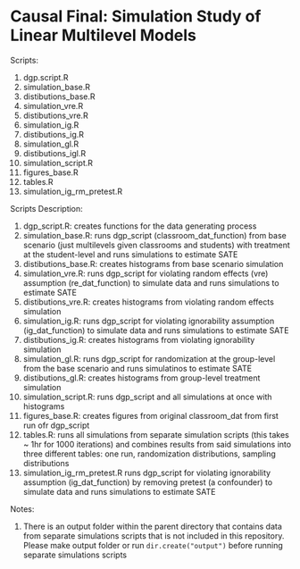 # Causal Final: Simulation Study of Linear Multilevel Models

Scripts:
1. dgp.script.R
2. simulation_base.R
3. distibutions_base.R
4. simulation_vre.R
5. distibutions_vre.R
6. simulation_ig.R
7. distibutions_ig.R
8. simulation_gl.R
9. distibutions_igl.R
10. simulation_script.R
11. figures_base.R
12. tables.R
13. simulation_ig_rm_pretest.R


Scripts Description:
1. dgp_script.R: creates functions for the data generating process
2. simulation_base.R: runs dgp_script (classroom_dat_function) from base scenario (just multilevels given classrooms and students) with treatment at the student-level and runs simulations to estimate SATE 
3. distibutions_base.R: creates histograms from base scenario simulation
4. simulation_vre.R: runs dgp_script for violating random effects (vre) assumption (re_dat_function) to simulate data and runs simulations to estimate SATE  
5. distibutions_vre.R: creates histograms from violating random effects simulation
6. simulation_ig.R: runs dgp_script for violating ignorability assumption (ig_dat_function) to simulate data and runs simulations to estimate SATE 
7. distibutions_ig.R: creates histograms from violating ignorability simulation
8. simulation_gl.R: runs dgp_script for randomization at the group-level from the base scenario and runs simulatinos to estimate SATE
9. distibutions_gl.R: creates histograms from group-level treatment simulation
10. simulation_script.R: runs dgp_script and all simulations at once with histograms 
11. figures_base.R: creates figures from original classroom_dat from first run ofr dgp_script
12. tables.R: runs all simulations from separate simulation scripts (this takes ~ 1hr for 1000 iterations) and combines results from said simulations into three different tables: one run, randomization distributions, sampling distributions 
13. simulation_ig_rm_pretest.R runs dgp_script for violating ignorability assumption (ig_dat_function)  by removing pretest (a confounder) to simulate data and runs simulations to estimate SATE

Notes:
1. There is an output folder within the parent directory that contains data from separate simulations scripts that is not included in this repository. Please make output folder or run `dir.create("output")` before running separate simulations scripts


